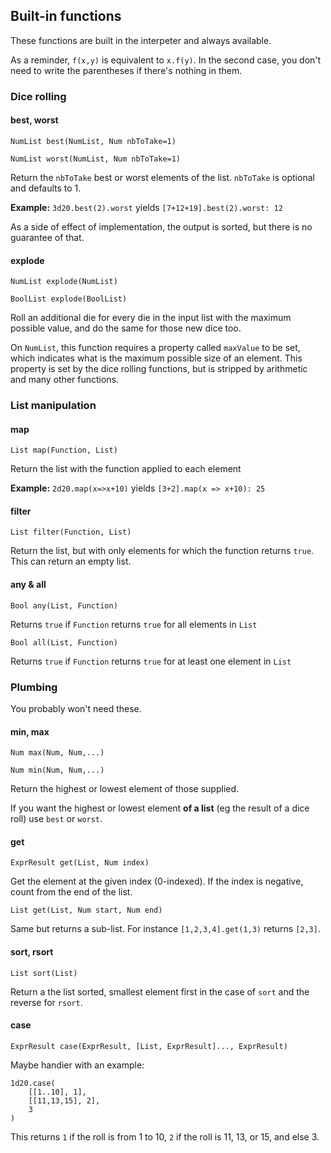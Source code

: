 ## Built-in functions

These functions are built in the interpeter and always available.

As a reminder, `f(x,y)` is equivalent to `x.f(y)`. In the second case, you don't
need to write the parentheses if there's nothing in them.


### Dice rolling

#### best, worst

`NumList best(NumList, Num nbToTake=1)`

`NumList worst(NumList, Num nbToTake=1)`

Return the `nbToTake` best or worst elements of the list.
`nbToTake` is optional and defaults to 1.

**Example:** `3d20.best(2).worst` yields `[7+12+19].best(2).worst: 12`

As a side of effect of implementation, the output is sorted, but there is no
guarantee of that.

#### explode

`NumList explode(NumList)`

`BoolList explode(BoolList)`

Roll an additional die for every die in the input list with the maximum possible
value, and do the same for those new dice too.

On `NumList`, this function requires a property called `maxValue` to be set,
which indicates what is the maximum possible size of an element. This property
is set by the dice rolling functions, but is stripped by arithmetic and many
other functions.


### List manipulation


#### map

`List map(Function, List)`

Return the list with the function applied to each element

**Example:** `2d20.map(x=>x+10)` yields `[3+2].map(x => x+10): 25`

#### filter

`List filter(Function, List)`

Return the list, but with only elements for which the function returns `true`.
This can return an empty list.

#### any & all

`Bool any(List, Function)`

Returns `true` if `Function` returns `true` for all elements in `List`

`Bool all(List, Function)`

Returns `true` if `Function` returns `true` for at least one element in `List`


### Plumbing

You probably won't need these.

#### min, max

`Num max(Num, Num,...)`

`Num min(Num, Num,...)`

Return the highest or lowest element of those supplied.

If you want the highest or lowest element **of a list** (eg the result of a
dice roll) use `best` or `worst`.

#### get

`ExprResult get(List, Num index)`

Get the element at the given index (0-indexed). If the index is negative, count
from the end of the list.

`List get(List, Num start, Num end)`

Same but returns a sub-list. For instance `[1,2,3,4].get(1,3)` returns `[2,3]`.

#### sort, rsort

`List sort(List)`

Return a the list sorted, smallest element first in the case of `sort` and the
reverse for `rsort`.


#### case

`ExprResult case(ExprResult, [List, ExprResult]..., ExprResult)`

Maybe handier with an example:
```
1d20.case(
	[[1..10], 1],
	[[11,13,15], 2],
	3
)
```
This returns `1` if the roll is from 1 to 10, `2` if the roll is 11, 13, or 15, 
and else 3. 